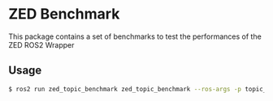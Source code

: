 # ZED Benchmark

This package contains a set of benchmarks to test the performances of the ZED ROS2 Wrapper

## Usage

``` bash
$ ros2 run zed_topic_benchmark zed_topic_benchmark --ros-args -p topic_name:=<name_of_the_topic_to_monitor>
```